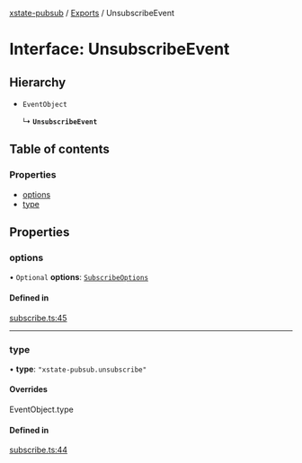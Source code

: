 [xstate-pubsub](../README.md) / [Exports](../modules.md) / UnsubscribeEvent

# Interface: UnsubscribeEvent

## Hierarchy

- `EventObject`

  ↳ **`UnsubscribeEvent`**

## Table of contents

### Properties

- [options](UnsubscribeEvent.md#options)
- [type](UnsubscribeEvent.md#type)

## Properties

### options

• `Optional` **options**: [`SubscribeOptions`](SubscribeOptions.md)

#### Defined in

[subscribe.ts:45](https://github.com/chanced/xstate-pubsub/blob/d137c7b/src/subscribe.ts#L45)

___

### type

• **type**: ``"xstate-pubsub.unsubscribe"``

#### Overrides

EventObject.type

#### Defined in

[subscribe.ts:44](https://github.com/chanced/xstate-pubsub/blob/d137c7b/src/subscribe.ts#L44)
